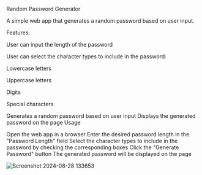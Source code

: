 Random Password Generator

A simple web app that generates a random password based on user input.

Features:

User can input the length of the password

User can select the character types to include in the password:

Lowercase letters

Uppercase letters

Digits

Special characters

Generates a random password based on user input
Displays the generated password on the page
Usage

Open the web app in a browser
Enter the desired password length in the "Password Length" field
Select the character types to include in the password by checking the corresponding boxes
Click the "Generate Password" button
The generated password will be displayed on the page

![Screenshot 2024-08-28 133653](https://github.com/user-attachments/assets/6737c6ca-3f23-4b16-965c-53579b210158)
